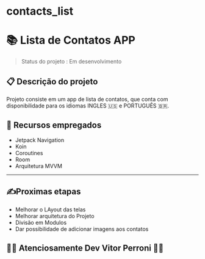 # contacts_list

# 📚 Lista de Contatos APP

>Status do projeto : Em desenvolvimento

## 📋 Descrição do projeto

Projeto consiste em um app de lista de contatos,
que conta com disponibilidade para os idiomas INGLES :us: e PORTUGUÊS :brazil:.


## 🙌 Recursos empregados 
* Jetpack Navigation
* Koin
* Coroutines
* Room
* Arquitetura MVVM
---

## :writing_hand:Proximas etapas
* Melhorar o LAyout das telas
* Melhorar arquitetura do Projeto
* Divisão em Modulos
* Dar possibilidade de adicionar imagens aos contatos

## 👨‍💻 Atenciosamente Dev Vitor Perroni 🙋‍♂️
